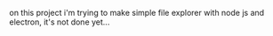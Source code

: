 on this project i'm trying to make simple file explorer with node js and electron, it's not done yet...
